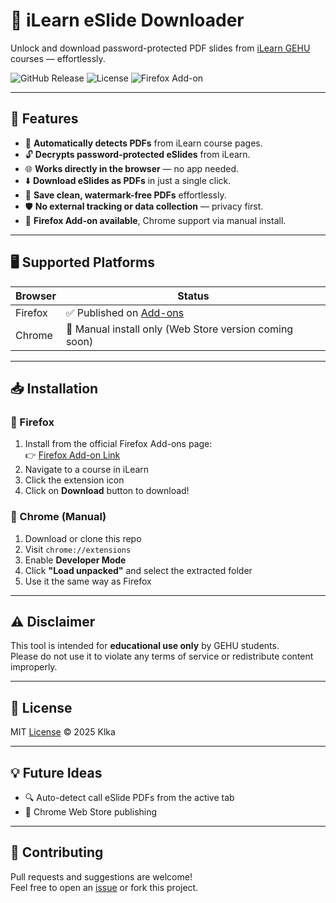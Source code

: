 # 📘 iLearn eSlide Downloader

Unlock and download password-protected PDF slides from [iLearn GEHU](https://ilearn.gehu.ac.in) courses — effortlessly.

![GitHub Release](https://img.shields.io/github/v/release/kamalkoranga/ilearn-eslide-downloader)
![License](https://img.shields.io/github/license/kamalkoranga/ilearn-eslide-downloader)
![Firefox Add-on](https://img.shields.io/amo/v/ilearn-eslide-downloader)

---

## 🚀 Features

- 📄 **Automatically detects PDFs** from iLearn course pages.
- 🔓 **Decrypts password-protected eSlides** from iLearn.
- 🌐 **Works directly in the browser** — no app needed.
- ⬇️ **Download eSlides as PDFs** in just a single click.
- 🧼 **Save clean, watermark-free PDFs** effortlessly.
- 🛡️ **No external tracking or data collection** — privacy first.
- 🦊 **Firefox Add-on available**, Chrome support via manual install.

---

## 🖥️ Supported Platforms

| Browser     | Status               |
|-------------|----------------------|
| Firefox     | ✅ Published on [Add-ons](https://addons.mozilla.org/en-US/firefox/addon/ilearn-eslide-downloader/) |
| Chrome      | 🧪 Manual install only (Web Store version coming soon) |

---

## 📥 Installation

### 🔸 Firefox

1. Install from the official Firefox Add-ons page:  
   👉 [Firefox Add-on Link](https://addons.mozilla.org/en-US/firefox/addon/ilearn-eslide-downloader/)
2. Navigate to a course in iLearn
3. Click the extension icon
4. Click on **Download** button to download!

### 🔹 Chrome (Manual)

1. Download or clone this repo
2. Visit `chrome://extensions`
3. Enable **Developer Mode**
4. Click **"Load unpacked"** and select the extracted folder
5. Use it the same way as Firefox

---

## ⚠️ Disclaimer

This tool is intended for **educational use only** by GEHU students.  
Please do not use it to violate any terms of service or redistribute content improperly.

---

## 📄 License

MIT [License](./LICENSE) © 2025 Klka

---

## 💡 Future Ideas

- 🔍 Auto-detect call eSlide PDFs from the active tab
- 💼 Chrome Web Store publishing

---

## 🤝 Contributing

Pull requests and suggestions are welcome!  
Feel free to open an [issue](https://github.com/kamalkoranga/ilearn-eslide-downloader/issues) or fork this project.

